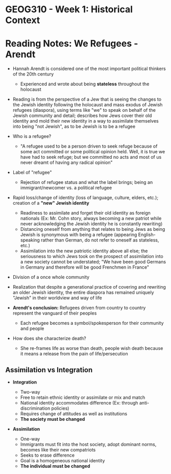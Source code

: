 # GEOG310 - Week 1: Historical Context

# Reading Notes: We Refugees - Arendt
 - Hannah Arendt is considered one of the most important political thinkers of the 20th century
    - Experienced and wrote about being **stateless** throughout the holocaust

- Reading is from the perspective of a Jew that is seeing the changes to the Jewish identity following the holocaust and mass exodus of Jewish refugees (diaspora), using terms like "we" to speak on behalf of the Jewish community and detail; describes how Jews cover their old identity and mold their new identity in a way to assimilate themselves into being "not Jewish", as to be Jewish is to be a refugee

- Who is a refugee?
    - "A refugee used to be a person driven to seek refuge because of some act committed or some political opinion held. Well, it is true we have had to seek refuge; but we committed no acts and most of us never dreamt of having any radical opinion"

- Label of "refugee"
    - Rejection of refugee status and what the label brings; being an immigrant/newcomer vs. a political refugee

- Rapid loss/change of identity (loss of language, culture, elders, etc.); creation of a **"new" Jewish identity**
    - Readiness to assimilate and forget their old identity as foreign nationals (Ex: Mr. Cohn story, always becoming a new patriot while never acknowledging the Jewish identity he is constantly rewriting)
    - Distancing oneself from anything that relates to being Jews as being Jewish is synonymous with being a refugee (appearing English-speaking rather than German, do not refer to oneself as stateless, etc.)
    - Assimilation into the new patriotic identity above all else; the seriousness to which Jews took on the prospect of assimilation into a new society cannot be understated; "We have been good Germans in Germany and therefore will be good Frenchmen in France"

- Division of a once whole community

- Realization that despite a generational practice of covering and rewriting an older Jewish identity, the entire diaspora has remained uniquely "Jewish" in their worldview and way of life

- **Arendt's conclusion:** Refugees driven from country to country represent the vanguard of their peoples
    - Each refugee becomes a symbol/spokesperson for their community and people

- How does she characterize death?
    - She re-frames life as worse than death, people wish death because it means a release from the pain of life/persecution

## Assimilation vs Integration
- **Integration**
    - Two-way
    - Free to retain ethnic identity or assimilate or mix and match
    - National identity accommodates difference (Ex: through anti-discrimination policies)
    - Requires change of attitudes as well as institutions
    - **The society must be changed**

- **Assimilation**
    - One-way
    - Immigrants must fit into the host society, adopt dominant norms, becomes like their new compatriots
    - Seeks to erase difference
    - Goal is a homogeneous national identity
    - **The individual must be changed**